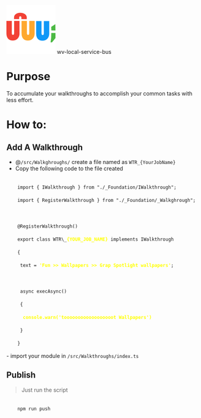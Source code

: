 ![](https://raw.githubusercontent.com/wV-software/icons/main/Wv/Product%20Icon/wv_128x128.png) wv-local-service-bus
# Purpose
To accumulate your walkthroughs to accomplish your common tasks with less effort.

# How to:
## Add A Walkthrough
- @`/src/Walkghroughs/` create a file named as `WTR_{YourJobName}`
- Copy the following code to the file created <br/>
<code>
    import { IWalkthrough } from "./_Foundation/IWalkthrough";<br/>
    import { RegisterWalkthrough } from "./_Foundation/_Walkghrough";<br/>
    <br/>
    @RegisterWalkthrough()<br/>
    export class WTR\_<strong style="color: yellow">{YOUR_JOB_NAME}</strong> implements IWalkthrough<br/>
    {<br/>
    &emsp;text = <strong style="color: yellow">'Fun >> Wallpapers >> Grap Spotlight wallpapers'</strong>;<br/>
        <br/>
    &emsp;async execAsync()<br/>
    &emsp;{<br/>
    &emsp;&emsp;<strong style="color: yellow">console.warn('toooooooooooooooooot Wallpapers')</strong><br/>
    &emsp;}<br/>
    }<br/>
</code>
- import your module in <code>/src/Walkthroughs/index.ts</code>

## Publish
>Just run the script
<code>
    npm run push
</code>
